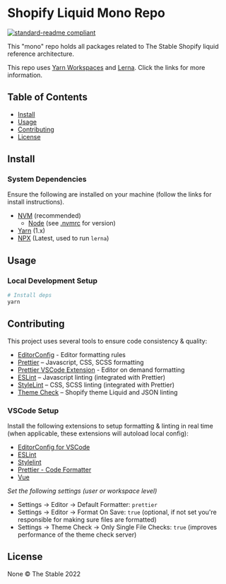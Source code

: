 # Shopify Liquid Mono Repo

[![standard-readme compliant](https://img.shields.io/badge/readme%20style-standard-brightgreen.svg?style=flat-square)](https://github.com/RichardLitt/standard-readme)

This "mono" repo holds all packages related to The Stable Shopify liquid reference architecture.

This repo uses [Yarn Workspaces](https://classic.yarnpkg.com/lang/en/docs/workspaces/) and [Lerna](https://lerna.js.org/docs/getting-started). Click the links for more information.

## Table of Contents

- [Install](#install)
- [Usage](#usage)
- [Contributing](#contributing)
- [License](#license)

## Install

### System Dependencies

Ensure the following are installed on your machine (follow the links for install instructions).

- [NVM](https://github.com/nvm-sh/nvm) (recommended)
  - [Node](https://nodejs.org/en/download/package-manager/) (see [.nvmrc](./.nvmrc) for version)
- [Yarn](https://classic.yarnpkg.com/lang/en/docs/install/#mac-stable) (1.x)
- [NPX](https://www.npmjs.com/package/npx) (Latest, used to run `lerna`)

## Usage

### Local Development Setup

```bash
# Install deps
yarn
```
## Contributing

This project uses several tools to ensure code consistency & quality:

- [EditorConfig](https://editorconfig.org/) - Editor formatting rules
- [Prettier](https://prettier.io/docs/en/) – Javascript, CSS, SCSS formatting
- [Prettier VSCode Extension](https://marketplace.visualstudio.com/items?itemName=esbenp.prettier-vscode) - Editor on demand formatting
- [ESLint](https://eslint.org/docs/user-guide/getting-started) – Javascript linting (integrated with Prettier)
- [StyleLint](https://stylelint.io/user-guide/get-started) – CSS, SCSS linting (integrated with Prettier)
- [Theme Check](https://shopify.dev/themes/tools/theme-check) – Shopify theme Liquid and JSON linting

### VSCode Setup

Install the following extensions to setup formatting & linting in real time (when applicable, these extensions will autoload local config):

- [EditorConfig for VSCode](https://marketplace.visualstudio.com/items?itemName=EditorConfig.EditorConfig)
- [ESLint](https://marketplace.visualstudio.com/items?itemName=dbaeumer.vscode-eslint)
- [Stylelint](https://marketplace.visualstudio.com/items?itemName=stylelint.vscode-stylelint)
- [Prettier - Code Formatter](https://marketplace.visualstudio.com/items?itemName=esbenp.prettier-vscode)
- [Vue](https://marketplace.visualstudio.com/items?itemName=jcbuisson.vue)

_Set the following settings (user or workspace level)_

- Settings → Editor → Default Formatter: `prettier`
- Settings → Editor → Format On Save: `true` (optional, if not set you're responsible for making sure files are formatted)
- Settings → Theme Check → Only Single File Checks: `true` (improves performance of the theme check server)

## License

None © The Stable 2022
